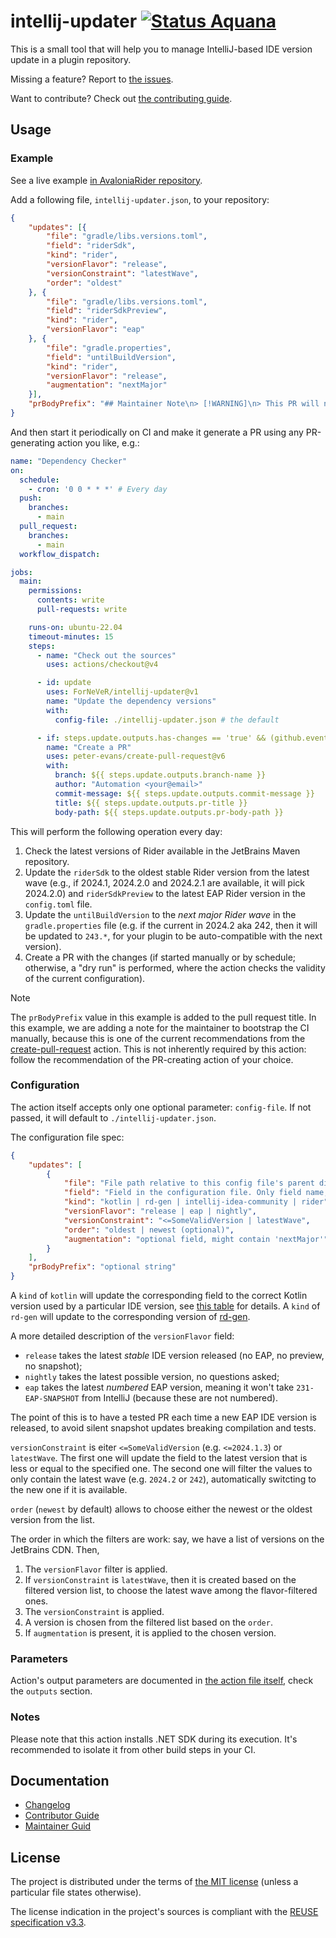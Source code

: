 <!--
SPDX-FileCopyrightText: 2024-2025 Friedrich von Never <friedrich@fornever.me>

SPDX-License-Identifier: MIT
-->

intellij-updater [![Status Aquana][status-aquana]][andivionian-status-classifier]
================
This is a small tool that will help you to manage IntelliJ-based IDE version update in a plugin repository.

Missing a feature? Report to [the issues][issues].

Want to contribute? Check out [the contributing guide][docs.contributing].

Usage
-----
### Example
See a live example [in AvaloniaRider repository][example.avalonia-rider].

Add a following file, `intellij-updater.json`, to your repository:
```json
{
    "updates": [{
        "file": "gradle/libs.versions.toml",
        "field": "riderSdk",
        "kind": "rider",
        "versionFlavor": "release",
        "versionConstraint": "latestWave",
        "order": "oldest"
    }, {
        "file": "gradle/libs.versions.toml",
        "field": "riderSdkPreview",
        "kind": "rider",
        "versionFlavor": "eap"
    }, {
        "file": "gradle.properties",
        "field": "untilBuildVersion",
        "kind": "rider",
        "versionFlavor": "release",
        "augmentation": "nextMajor"
    }],
    "prBodyPrefix": "## Maintainer Note\n> [!WARNING]\n> This PR will not trigger CI by default. Please **close it and reopen manually** to trigger the CI.\n>\n> Unfortunately, this is a consequence of the current GitHub Action security model (by default, PRs created automatically aren't allowed to trigger other automation)."
}
```

And then start it periodically on CI and make it generate a PR using any PR-generating action you like, e.g.:
```yaml
name: "Dependency Checker"
on:
  schedule:
    - cron: '0 0 * * *' # Every day
  push:
    branches:
      - main
  pull_request:
    branches:
      - main
  workflow_dispatch:

jobs:
  main:
    permissions:
      contents: write
      pull-requests: write

    runs-on: ubuntu-22.04
    timeout-minutes: 15
    steps:
      - name: "Check out the sources"
        uses: actions/checkout@v4

      - id: update
        uses: ForNeVeR/intellij-updater@v1
        name: "Update the dependency versions"
        with:
          config-file: ./intellij-updater.json # the default

      - if: steps.update.outputs.has-changes == 'true' && (github.event_name == 'schedule' || github.event_name == 'workflow_dispatch')
        name: "Create a PR"
        uses: peter-evans/create-pull-request@v6
        with:
          branch: ${{ steps.update.outputs.branch-name }}
          author: "Automation <your@email>"
          commit-message: ${{ steps.update.outputs.commit-message }}
          title: ${{ steps.update.outputs.pr-title }}
          body-path: ${{ steps.update.outputs.pr-body-path }}
```

This will perform the following operation every day:
1. Check the latest versions of Rider available in the JetBrains Maven repository.
2. Update the `riderSdk` to the oldest stable Rider version from the latest wave (e.g., if 2024.1, 2024.2.0 and 2024.2.1 are available, it will pick 2024.2.0) and `riderSdkPreview` to the latest EAP Rider version in the `config.toml` file.
3. Update the `untilBuildVersion` to the _next major Rider wave_ in the `gradle.properties` file (e.g. if the current in 2024.2 aka 242, then it will be updated to `243.*`, for your plugin to be auto-compatible with the next version).
4. Create a PR with the changes (if started manually or by schedule; otherwise, a "dry run" is performed, where the action checks the validity of the current configuration).

> [!NOTE]
> The `prBodyPrefix` value in this example is added to the pull request title. In this example, we are adding a note for the maintainer to bootstrap the CI manually, because this is one of the current recommendations from the [create-pull-request][] action. This is not inherently required by this action: follow the recommendation of the PR-creating action of your choice.

### Configuration
The action itself accepts only one optional parameter: `config-file`. If not passed, it will default to `./intellij-updater.json`.

The configuration file spec:
```json
{
    "updates": [
        {
            "file": "File path relative to this config file's parent directory. Accepts .toml or Java .properties files.",
            "field": "Field in the configuration file. Only field name, no sections or structure. Action includes an extremely simple parser for supported file formats and doesn't support any kind of disambiguation in case there are several identically-named properties.",
            "kind": "kotlin | rd-gen | intellij-idea-community | rider",
            "versionFlavor": "release | eap | nightly",
            "versionConstraint": "<=SomeValidVersion | latestWave",
            "order": "oldest | newest (optional)",
            "augmentation": "optional field, might contain 'nextMajor'"
        }
    ],
    "prBodyPrefix": "optional string"
}
```

A `kind` of `kotlin` will update the corresponding field to the correct Kotlin version used by a particular IDE version, see [this table][intellij.kotlin] for details.
A `kind` of `rd-gen` will update to the corresponding version of [rd-gen][rd].

A more detailed description of the `versionFlavor` field:
- `release` takes the latest _stable_ IDE version released (no EAP, no preview, no snapshot);
- `nightly` takes the latest possible version, no questions asked;
- `eap` takes the latest _numbered_ EAP version, meaning it won't take `231-EAP-SNAPSHOT` from IntelliJ (because these are not numbered).

The point of this is to have a tested PR each time a new EAP IDE version is released, to avoid silent snapshot updates breaking compilation and tests.

`versionConstraint` is eiter `<=SomeValidVersion` (e.g. `<=2024.1.3`) or `latestWave`. The first one will update the field to the latest version that is less or equal to the specified one. The second one will filter the values to only contain the latest wave (e.g. `2024.2` or `242`), automatically switcting to the new one if it is available.

`order` (`newest` by default) allows to choose either the newest or the oldest version from the list.

The order in which the filters are work: say, we have a list of versions on the JetBrains CDN. Then,
1. The `versionFlavor` filter is applied.
2. If `versionConstraint` is `latestWave`, then it is created based on the filtered version list, to choose the latest wave among the flavor-filtered ones.
3. The `versionConstraint` is applied.
4. A version is chosen from the filtered list based on the `order`.
5. If `augmentation` is present, it is applied to the chosen version.

### Parameters
Action's output parameters are documented in [the action file itself][action-yml], check the `outputs` section.


### Notes
Please note that this action installs .NET SDK during its execution. It's recommended to isolate it from other build steps in your CI.

Documentation
-------------
- [Changelog][docs.changelog]
- [Contributor Guide][docs.contributing]
- [Maintainer Guid][docs.maintaining]

License
-------
The project is distributed under the terms of [the MIT license][docs.license]
(unless a particular file states otherwise).

The license indication in the project's sources is compliant with the [REUSE specification v3.3][reuse.spec].

[action-yml]: action.yml
[andivionian-status-classifier]: https://andivionian.fornever.me/v1/#status-aquana-
[create-pull-request]: https://github.com/peter-evans/create-pull-request
[docs.changelog]: CHANGELOG.md
[docs.contributing]: CONTRIBUTING.md
[docs.license]: LICENSE.md
[docs.maintaining]: MAINTAINING.md
[example.avalonia-rider]: https://github.com/ForNeVeR/AvaloniaRider/blob/HEAD/.github/workflows/dependencies.yml
[intellij.kotlin]: https://plugins.jetbrains.com/docs/intellij/using-kotlin.html#kotlin-standard-library
[issues]: https://github.com/ForNeVeR/intellij-updater/issues
[rd]: https://github.com/JetBrains/rd/
[reuse.spec]: https://reuse.software/spec-3.3/
[status-aquana]: https://img.shields.io/badge/status-aquana-yellowgreen.svg
